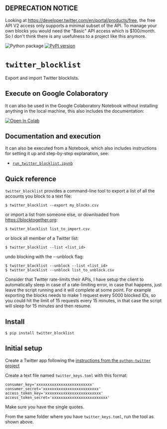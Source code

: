 ## DEPRECATION NOTICE

Looking at https://developer.twitter.com/en/portal/products/free, the free API V2 access only supports a minimal subset of the API.
To manage your own blocks you would need the "Basic" API access which is $100/month.
So I don't think there is any usefulness to a project like this anymore.

![Python package](https://github.com/zonca/twitter_blocklist/workflows/Python%20package/badge.svg)
[![PyPI version](https://badge.fury.io/py/twitter-blocklist.svg)](https://badge.fury.io/py/twitter-blocklist)

# `twitter_blocklist`

Export and import Twitter blocklists.

## Execute on Google Colaboratory

It can also be used in the Google Colaboratory Notebook without installing anything
in the local machine, this also includes the documentation:

[![Open In Colab](https://colab.research.google.com/assets/colab-badge.svg)](https://colab.research.google.com/github/zonca/twitter_blocklist/blob/master/run_twitter_blocklist.ipynb)


## Documentation and execution

It can also be executed from a Notebook, which also includes instructions
for setting it up and step-by-step explanation, see:

* [`run_twitter_blocklist.ipynb`](run_twitter_blocklist.ipynb)


## Quick reference

`twitter_blocklist` provides a command-line tool to export a list of all
the accounts you block to a text file:

    $ twitter_blocklist --export my_blocks.csv

or import a list from someone else, or downloaded from <https://blocktogether.org>:

    $ twitter_blocklist list_to_import.csv

or block all member of a Twitter list:

    $ twitter_blocklist --list <list_id>

undo blocking with the --unblock flag:

    $ twitter_blocklist --unblock --list <list_id>
    $ twitter_blocklist --unblock list_to_unblock.csv

Consider that Twitter rate-limits their APIs, I have setup the client to automatically
sleep in case of a rate-limiting error, in case that happens, just leave the script
running and it will complete at some point. For example exporting the blocks needs
to make 1 request every 5000 blocked IDs, so you could hit the limit of 15 requests
every 15 minutes, in that case the script will sleep for 15 minutes and then resume.

## Install

    $ pip install twitter_blocklist

## Initial setup

Create a Twitter app following the [instructions from the `python-twitter` project](https://python-twitter.readthedocs.io/en/latest/getting_started.html)

Create a text file named `twitter_keys.toml` with this format:

```
consumer_key='xxxxxxxxxxxxxxxxxxxxxxxxx'
consumer_secret='xxxxxxxxxxxxxxxxxxxxxxxxx'
access_token_key='xxxxxxxxxxxxxxxxxxxxxxxxx'
access_token_secret='xxxxxxxxxxxxxxxxxxxxxxxxx'
```

Make sure you have the single quotes.

From the same folder where you have `twitter_keys.toml`, run the tool as shown above.

